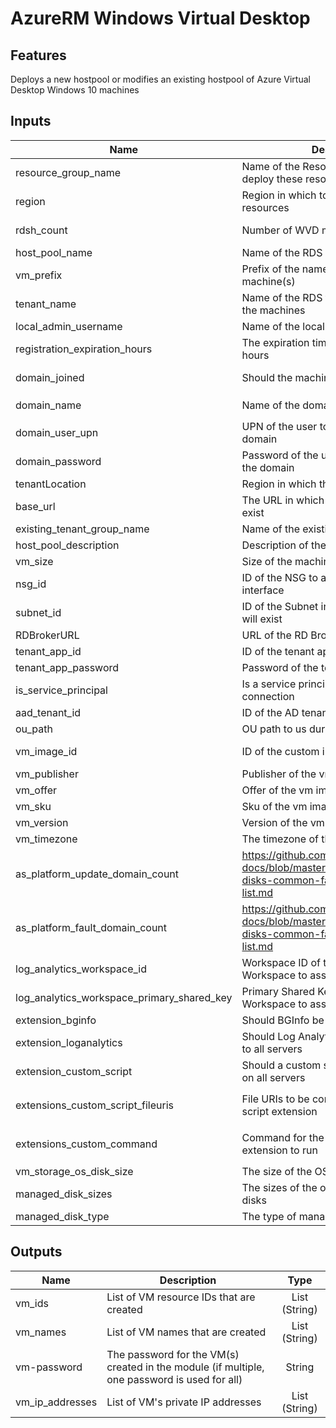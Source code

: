 # AzureRM Windows Virtual Desktop

## Features

Deploys a new hostpool or modifies an existing hostpool of Azure Virtual Desktop Windows 10 machines

## Inputs

| Name | Description | Type | Default | Required |
|------|-------------|:----:|:-----:|:-----:|
|resource_group_name|Name of the Resource Group in which to deploy these resources|String|-|Yes|
|region|Region in which to deploy these resources|String|-|Yes|
|rdsh_count|Number of WVD machines to deploy|Int|1|Only if deploying more than 1|
|host_pool_name|Name of the RDS host pool|String|-|Yes|
|vm_prefix|Prefix of the name of the WVD machine(s)|String|-|Yes|
|tenant_name|Name of the RDS tenant associated with the machines|String|-|Yes|
|local_admin_username|Name of the local admin account|String|rdshadm|No|
|registration_expiration_hours|The expiration time for registration in hours|String|48|No|
|domain_joined|Should the machine join a domain|String (Bool)|true|No|
|domain_name|Name of the domain to join|String|-|If `domain_joined` is set to `true`|
|domain_user_upn|UPN of the user to authenticate with the domain|String|-|If `domain_joined` is set to `true`|
|domain_password|Password of the user to authenticate with the domain|String|-|If `domain_joined` is set to `true`|
|tenantLocation|Region in which the RDS tenant exists|String|eastus|No|
|base_url|The URL in which the RDS components exist|String|<https://raw.githubusercontent.com/Azure/RDS-Templates/master/wvd-templates>|No|
|existing_tenant_group_name|Name of the existing tenant group|String|Default Tenant Group|No|
|host_pool_description|Description of the RDS host pool|String|Created through Terraform template|No|
|vm_size|Size of the machine to deploy|String|Standard_F2s|No|
|nsg_id|ID of the NSG to associate the network interface|String|-|No|
|subnet_id|ID of the Subnet in which the machines will exist|String|-|Yes|
|RDBrokerURL|URL of the RD Broker|String|<https://rdbroker.wvd.microsoft.com>|No|
|tenant_app_id|ID of the tenant app|String|-|Yes|
|tenant_app_password|Password of the tenant app|String|-|Yes|
|is_service_principal|Is a service principal used for RDS connection|String|true|No|
|aad_tenant_id|ID of the AD tenant|String|-|Yes|
|ou_path|OU path to us during domain join|String|-|Yes|
|vm_image_id|ID of the custom image to use|String|-|If no vm image attributes are set|
|vm_publisher|Publisher of the vm image|String|-|If `vm_image_id` is not set|
|vm_offer|Offer of the vm image|String|-|If `vm_image_id` is not set|
|vm_sku|Sku of the vm image|String|-|If `vm_image_id` is not set|
|vm_version|Version of the vm image|String|-|If `vm_image_id` is not set|
|vm_timezone|The timezone of the vms|String|-|Yes|
|as_platform_update_domain_count|<https://github.com/MicrosoftDocs/azure-docs/blob/master/includes/managed-disks-common-fault-domain-region-list.md>|Int|5|No|
|as_platform_fault_domain_count|<https://github.com/MicrosoftDocs/azure-docs/blob/master/includes/managed-disks-common-fault-domain-region-list.md>|Int|3|No|
|log_analytics_workspace_id|Workspace ID of the Log Analytics Workspace to associate the VMs with|String|-|Yes|
|log_analytics_workspace_primary_shared_key|Primary Shared Key of the Log Analytics Workspace to associate the VMs with|String|-|Yes|
|extension_bginfo|Should BGInfo be attached to all servers|String|true|No|
|extension_loganalytics|Should Log Analytics agent be attached to all servers|String|true|No|
|extension_custom_script|Should a custom script extension be run on all servers|String|false|No|
|extensions_custom_script_fileuris|File URIs to be consumed by the custom script extension|List (String)|-|If `extension_custom_script` is set to `true`|
|extensions_custom_command|Command for the custom script extension to run|String|-|If `extension_custom_script` is set to `true`|
|vm_storage_os_disk_size|The size of the OS disk|String|128|No|
|managed_disk_sizes|The sizes of the optional managed data disks|List (String)|-|No|
|managed_disk_type|The type of managed disk(s) to attach|String|Standard_LRS|No|

## Outputs

| Name | Description | Type |
|------|-------------|:----:|
|vm_ids|List of VM resource IDs that are created|List (String)|
|vm_names|List of VM names that are created|List (String)|
|vm-password|The password for the VM(s) created in the module (if multiple, one password is used for all)|String|
|vm_ip_addresses|List of VM's private IP addresses|List (String)|
